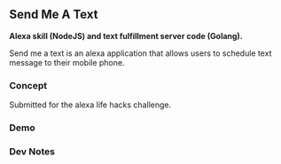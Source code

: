 Send Me A Text
---

<b>Alexa skill (NodeJS) and text fulfillment server code (Golang).</b>

Send me a text is an alexa application that allows users to schedule text message to their mobile phone.

### Concept

Submitted for the alexa life hacks challenge.

### Demo

### Dev Notes



